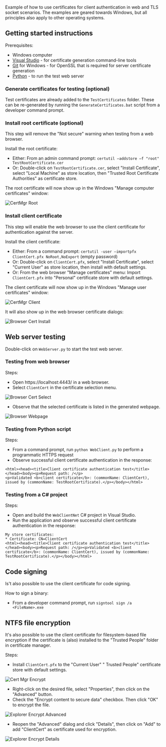 Example of how to use certificates for client authentication in web and TLS socket scenarios. The examples are geared towards Windows, but all principles also apply to other operating systems.


## Getting started instructions

Prerequisites:
* Windows computer
* [Visual Studio](https://visualstudio.microsoft.com/) - for certificate generation command-line tools
* [Git](https://git-scm.com/) for Windows - for OpenSSL that is required for server certificate generation
* [Python](https://www.python.org/) - to run the test web server

### Generate certificates for testing (optional)
Test certificates are already added to the `TestCertificates` folder. These can be re-generated by running the `GenerateCertificates.bat` script from a developer command prompt.


### Install root certificate (optional)
This step will remove the "Not secure" warning when testing from a web browser.


Install the root certificate:
* Either: From an admin command prompt: `certutil –addstore –f "root" TestRootCertificate.cer`
* Or: Double-click on `TestRootCertificate.cer`, select "Install Certificate", select "Local Machine" as store location, then "Trusted Root Certificate Authorities" as certificate store.

The root certificate will now show up in the Windows "Manage computer certificates" window:

![CertMgr Root](figures/CertMgrRoot.png) 


### Install client certificate
This step will enable the web browser to use the client certificate for authentication against the server.

Install the client certificate:
* Either: From a command prompt: `certutil -user –importpfx ClientCert.pfx NoRoot,NoExport` (empty password)
* Or: Double-click on `ClientCert.pfx`, select "Install Certificate", select "Current User" as store location, then install with default settings.
* Or: From the web browser "Manage certificates" menu: Import `ClientCert.pfx` into "Personal" certificate store with default settings.

The client certificate will now show up in the Windows "Manage user certificates" window:

![CertMgr Client](figures/CertMgrClient.png) 

It will also show up in the web browser certificate dialogs:

![Browser Cert Install](figures/BrowserCertInstall.png) 


## Web server testing
Double-click on `WebServer.py` to start the test web server.

### Testing from web browser
Steps:
* Open https://localhost:4443/ in a web browser.
* Select `ClientCert` in the certificate selection menu.

![Browser Cert Select](figures/BrowserCertSelect.png)

* Observe that the selected certificate is listed in the generated webpage.

![Browser Webpage](figures/BrowserWebpage.png)

### Testing from Python script
Steps:
* From a command prompt, run `python WebClient.py` to perform a programmatic HTTPS request
* Observe successful client certificate authentication in the response:
```
<html><head><title>Client certificate authentication test</title></head><body><p>Request path: /</p>
<p>Validated <b>client certificate</b>: (commonName: ClientCert), issued by (commonName: TestRootCertificate).</p></body></html>
```

### Testing from a C# project
Steps:
* Open and build the `WebClientNet` C# project in Visual Studio.
* Run the application and observe successful client certificate authentication in the response:
```
My store certificates:
* Certificate: CN=ClientCert
<html><head><title>Client certificate authentication test</title></head><body><p>Request path: /</p><p>Validated <b>client certificate</b>: (commonName: ClientCert), issued by (commonName: TestRootCertificate).</p></body></html>
```

## Code signing
Is't also possible to use the client certificate for code signing.

How to sign a binary:
* From a developer command prompt, run `signtool sign /a <FileName>.exe`

## NTFS file encryption
It's also possible to use the client certificate for filesystem-based file encryption if the certificate is (also)  installed to the "Trusted People" folder in certificate manager.

Steps:
* Install `ClientCert.pfx` to the "Current User" " Trusted People" certificate store with default settings.

![Cert Mgr Encrypt](figures/CertMgrEncrypt.png)

* Right-click on the desired file, select "Properties", then click on the "Advanced" button.
* Check the "Encrypt content to secure data" checkbox. Then click "OK" to encrypt the file.

![Explorer Encrypt Advanced](figures/ExplorerEncryptAdvanced.png)

* Reopen the "Advanced" dialog and click "Details", then click on "Add" to add "ClientCert" as certificate used for encryption.

![Explorer Encrypt Details](figures/ExplorerEncryptDetails.png)
